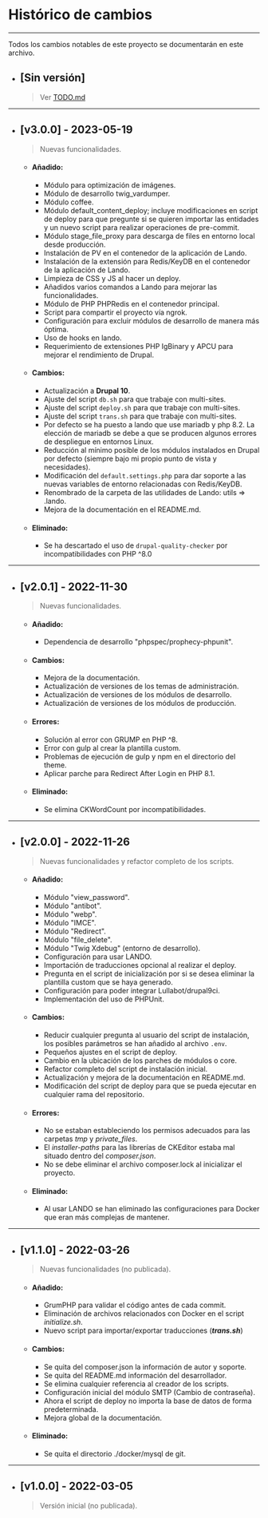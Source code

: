 # Histórico de cambios
---
Todos los cambios notables de este proyecto se documentarán en este archivo.

* ## [Sin versión]
  > Ver [TODO.md](TODO.md)

---
* ## [v3.0.0] - 2023-05-19
  > Nuevas funcionalidades.

  * #### Añadido:
    - Módulo para optimización de imágenes.
    - Módulo de desarrollo twig_vardumper.
    - Módulo coffee.
    - Módulo default_content_deploy; incluye modificaciones en script de deploy
      para que pregunte si se quieren importar las entidades y un nuevo script
      para realizar operaciones de pre-commit.
    - Módulo stage_file_proxy para descarga de files en entorno local desde
      producción.
    - Instalación de PV en el contenedor de la aplicación de Lando.
    - Instalación de la extensión para Redis/KeyDB en el contenedor de la
      aplicación de Lando.
    - Limpieza de CSS y JS al hacer un deploy.
    - Añadidos varios comandos a Lando para mejorar las funcionalidades.
    - Módulo de PHP PHPRedis en el contenedor principal.
    - Script para compartir el proyecto vía ngrok.
    - Configuración para excluir módulos de desarrollo de manera más óptima.
    - Uso de hooks en lando.
    - Requerimiento de extensiones PHP IgBinary y APCU para mejorar el
      rendimiento de Drupal.

  * #### Cambios:
    - Actualización a **Drupal 10**.
    - Ajuste del script `db.sh` para que trabaje con multi-sites.
    - Ajuste del script `deploy.sh` para que trabaje con multi-sites.
    - Ajuste del script `trans.sh` para que trabaje con multi-sites.
    - Por defecto se ha puesto a lando que use mariadb y php 8.2. La elección de
      mariadb se debe a que se producen algunos errores de despliegue en
      entornos Linux.
    - Reducción al mínimo posible de los módulos instalados en Drupal por
      defecto (siempre bajo mi propio punto de vista y necesidades).
    - Modificación del `default.settings.php` para dar soporte a las nuevas
      variables de entorno relacionadas con Redis/KeyDB.
    - Renombrado de la carpeta de las utilidades de Lando: utils => .lando.
    - Mejora de la documentación en el README.md.

  * #### Eliminado:
    - Se ha descartado el uso de `drupal-quality-checker` por incompatibilidades
      con PHP ^8.0

---
* ## [v2.0.1] - 2022-11-30
  > Nuevas funcionalidades.

  * #### Añadido:
    - Dependencia de desarrollo "phpspec/prophecy-phpunit".

  * #### Cambios:
    - Mejora de la documentación.
    - Actualización de versiones de los temas de administración.
    - Actualización de versiones de los módulos de desarrollo.
    - Actualización de versiones de los módulos de producción.

  * #### Errores:
    - Solución al error con GRUMP en PHP ^8.
    - Error con gulp al crear la plantilla custom.
    - Problemas de ejecución de gulp y npm en el directorio del theme.
    - Aplicar parche para Redirect After Login en PHP 8.1.

  * #### Eliminado:
    - Se elimina CKWordCount por incompatibilidades.

---
* ## [v2.0.0] - 2022-11-26
  > Nuevas funcionalidades y refactor completo de los scripts.

  * #### Añadido:
    - Módulo "view_password".
    - Módulo "antibot".
    - Módulo "webp".
    - Módulo "IMCE".
    - Módulo "Redirect".
    - Módulo "file_delete".
    - Módulo "Twig Xdebug" (entorno de desarrollo).
    - Configuración para usar LANDO.
    - Importación de traducciones opcional al realizar el deploy.
    - Pregunta en el script de inicialización por si se desea eliminar la
      plantilla custom que se haya generado.
    - Configuración para poder integrar Lullabot/drupal9ci.
    - Implementación del uso de PHPUnit.

  * #### Cambios:
    - Reducir cualquier pregunta al usuario del script de instalación, los
      posibles parámetros se han añadido al archivo `.env`.
    - Pequeños ajustes en el script de deploy.
    - Cambio en la ubicación de los parches de módulos o core.
    - Refactor completo del script de instalación inicial.
    - Actualización y mejora de la documentación en README.md.
    - Modificación del script de deploy para que se pueda ejecutar en cualquier
      rama del repositorio.

  * #### Errores:
    - No se estaban estableciendo los permisos adecuados para las carpetas
      *tmp* y *private_files*.
    - El *installer-paths* para las librerías de CKEditor estaba mal situado
      dentro del *composer.json*.
    - No se debe eliminar el archivo composer.lock al inicializar el proyecto.

  * #### Eliminado:
    - Al usar LANDO se han eliminado las configuraciones para Docker que eran
      más complejas de mantener.

---
* ## [v1.1.0] - 2022-03-26
  > Nuevas funcionalidades (no publicada).

  * #### Añadido:
    - GrumPHP para validar el código antes de cada commit.
    - Eliminación de archivos relacionados con Docker en el script
      *initialize.sh*.
    - Nuevo script para importar/exportar traducciones (***trans.sh***)

  * #### Cambios:
    - Se quita del composer.json la información de autor y soporte.
    - Se quita del README.md información del desarrollador.
    - Se elimina cualquier referencia al creador de los scripts.
    - Configuración inicial del módulo SMTP (Cambio de contraseña).
    - Ahora el script de deploy no importa la base de datos de forma
      predeterminada.
    - Mejora global de la documentación.

  * #### Eliminado:
    - Se quita el directorio ./docker/mysql de git.

---
* ## [v1.0.0] - 2022-03-05
  > Versión inicial (no publicada).